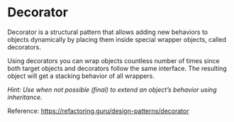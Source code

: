 # Decorator

Decorator is a structural pattern that allows adding new behaviors to objects dynamically by placing them inside special
wrapper objects, called decorators.

Using decorators you can wrap objects countless number of times since both target objects and decorators follow the same
interface. The resulting object will get a stacking behavior of all wrappers.

*Hint:  Use when not possible (final) to extend an object’s behavior using inheritance.*

Reference: https://refactoring.guru/design-patterns/decorator